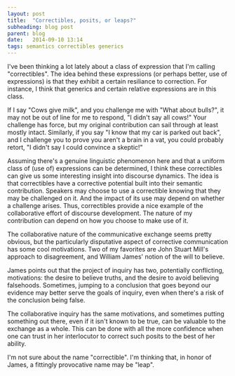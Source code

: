 ```yaml
---
layout: post
title:  "Correctibles, posits, or leaps?"
subheading: blog post
parent: blog
date:   2014-09-10 13:14
tags: semantics correctibles generics
---
```


I've been thinking a lot lately about a class of expression that I'm calling "correctibles".  The idea behind these expressions (or perhaps better, use of expressions) is that they exhibit a certain resiliance to correction.  For instance, I think that generics and certain relative expressions are in this class.

If I say "Cows give milk", and you challenge me with "What about bulls?", it may not be out of line for me to respond, "I didn't say all cows!"  Your challenge has force, but my original contribution can sail through at least mostly intact.  Similarly, if you say "I know that my car is parked out back", and I challenge you to prove you aren't a brain in a vat, you could probably retort, "I didn't say I could convince a skeptic!"

Assuming there's a genuine linguistic phenomenon here and that a uniform class of (use of) expressions can be determined, I think these correctibles can give us some interesting insight into discourse dynamics.  The idea is that correctibles have a corrective potential built into their semantic contribution.  Speakers may choose to use a correctible knowing that they may be challenged on it.  And the impact of its use may depend on whether a challenge arises.  Thus, correctibles provide a nice example of the collaborative effort of discourse development.  The nature of my contribution can depend on how you choose to make use of it.

The collaborative nature of the communicative exchange seems pretty obvious, but the particularly disputative aspect of corrective communication has some cool motivations.  Two of my favorites are John Stuart Mill's approach to disagreement, and William James' notion of the will to believe.

James points out that the project of inquiry has two, potentially conflicting, motivations: the desire to believe truths, and the desire to avoid believing falsehoods.  Sometimes, jumping to a conclusion that goes beyond our evidence may better serve the goals of inquiry, even when there's a risk of the conclusion being false.

The collaborative inquiry has the same motivations, and sometimes putting something out there, even if it isn't known to be true, can be valuable to the exchange as a whole.  This can be done with all the more confidence when one can trust in her interlocutor to correct such posits to the best of her ability.

I'm not sure about the name "correctible".  I'm thinking that, in honor of James, a fittingly provocative name may be "leap".
